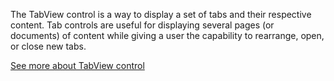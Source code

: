 ﻿The TabView control is a way to display a set of tabs and their respective content. Tab controls are useful for displaying several pages (or documents) of content while giving a user the capability to rearrange, open, or close new tabs.

[See more about TabView control](https://docs.microsoft.com/en-us/windows/uwp/design/controls-and-patterns/tab-view)